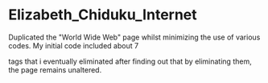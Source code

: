 # Elizabeth_Chiduku_Internet
Duplicated the "World Wide Web" page whilst minimizing the use of various codes. 
My initial code included about 7 <div> tags that i eventually eliminated after finding out that by eliminating them, the page remains unaltered.
